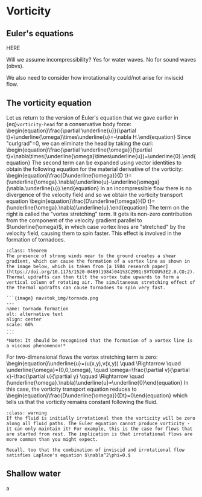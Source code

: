 # Vorticity


## Euler's equations
HERE

Will we assume incompressibility? Yes for water waves. No for sound waves (obvs).

We also need to consider how irrotationality could/not arise for inviscid flow.


## The vorticity equation
Let us return to the version of Euler's equation that we gave earlier in {eq}`vorticity-head` for a conservative body force:
\begin{equation}\frac{\partial \underline{u}}{\partial t}+\underline{\omega}\times\underline{u}=-\nabla H.\end{equation}
Since "curlgrad"=0, we can eliminate the head by taking the curl:
\begin{equation}\frac{\partial \underline{\omega}}{\partial t}+\nabla\times(\underline{\omega}\times\underline{u})=\underline{0}.\end{equation}
The second term can be expanded using vector identities to obtain the following equation for the material derivative of the vorticity:
\begin{equation}\frac{D\underline{\omega}}{D t}=(\underline{\omega}.\nabla)\underline{u}-\underline{\omega}(\nabla.\underline{u}).\end{equation}
In an incompressible flow there is no divergence of the velocity field and so we obtain the vorticity transport equation
\begin{equation}\frac{D\underline{\omega}}{D t}=(\underline{\omega}.\nabla)\underline{u}.\end{equation}
The term on the right is called the "vortex stretching" term. It gets its non-zero contribution from the component of the velocity gradient parallel to $\underline{\omega}$, in which case vortex lines are "stretched" by the velocity field, causing them to spin faster. This effect is involved in the formation of tornadoes.

````{admonition} Tornado formation
:class: theorem
The presence of strong winds near to the ground creates a shear gradient, which can cause the formation of a vortex line as shown in the image below, which is taken from [a 1984 research paper](https://doi.org/10.1175/1520-0469(1984)041%3C2991:SVTOOU%3E2.0.CO;2). Thermal updrafts can then tilt the vortex tube upwards to form a vertical column of rotating air. The simultaneous stretching effect of the thermal updrafts can cause tornadoes to spin very fast.

```{image} navstok_img/tornado.png
---
name: tornado formation
alt: alternative text
align: center
scale: 60%
---
```
*Note: It should be recognised that the formation of a vortex line is a viscous phenomenon!*
````


For two-dimensional flows the vortex stretching term is zero:
\begin{equation}\underline{u}=(u(x,y),v(x,y)) \quad \Rightarrow \quad \underline{\omega}=(0,0,\omega), \quad \omega=\frac{\partial v}{\partial x}-\frac{\partial u}{\partial y} \qquad \Rightarrow \quad (\underline{\omega}.\nabla)\underline{u}=\underline{0}\end{equation}
In this case, the vorticity transport equation reduces to
\begin{equation}\frac{D\underline{\omega}}{Dt}=0\end{equation}
which tells us that the vorticity remains constant following the fluid.

```{admonition} The persistence of irrotational flow in an inviscid fluid
:class: warning
If the fluid is initially irrotational then the vorticity will be zero along all fluid paths. The Euler equation cannot produce vorticity - it can only maintain it! For example, this is the case for flows that are started from rest. The implication is that irrotational flows are more common than you might expect.

Recall, too that the combination of inviscid and irrotational flow satisfies Laplace's equation $\nabla^2\phi=0.$
```

## Shallow water

a

